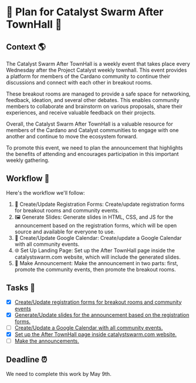 # 🎉 Plan for Catalyst Swarm After TownHall 🎉

## Context 🌎

The Catalyst Swarm After TownHall is a weekly event that takes place every Wednesday after the Project Catalyst weekly townhall. This event provides a platform for members of the Cardano community to continue their discussions and connect with each other in breakout rooms.

These breakout rooms are managed to provide a safe space for networking, feedback, ideation, and several other debates. This enables community members to collaborate and brainstorm on various proposals, share their experiences, and receive valuable feedback on their projects.

Overall, the Catalyst Swarm After TownHall is a valuable resource for members of the Cardano and Catalyst communities to engage with one another and continue to move the ecosystem forward.

To promote this event, we need to plan the announcement that highlights the benefits of attending and encourages participation in this important weekly gathering.

## Workflow 📜
Here's the workflow we'll follow:
1. 📝 Create/Update Registration Forms: Create/update registration forms for breakout rooms and community events.
2. 🖼️ Generate Slides: Generate slides in HTML, CSS, and JS for the announcement based on the registration forms, which will be open source and available for everyone to use.
3. 📅 Create/Update Google Calendar: Create/update a Google Calendar with all community events.
4. 🌐 Set Up Landing Page: Set up the After TownHall page inside the catalystswarm.com website, which will include the generated slides.
5. 📣 Make Announcement: Make the announcement in two parts: first, promote the community events, then promote the breakout rooms.

## Tasks 📝

- [x] [Create/Update registration forms for breakout rooms and community events](https://github.com/swarm-press/swarm-ath-main/issues/2#issue-1699284258)
- [x] [Generate/Update slides for the announcement based on the registration forms.](https://github.com/swarm-press/swarm-ath-main/issues/3)
- [ ] [Create/Update a Google Calendar with all community events.](https://github.com/swarm-press/swarm-ath-main/issues/4)
- [x] [Set up the After TownHall page inside catalystswarm.com website.](https://github.com/swarm-press/swarm-ath-main/issues/5)
- [ ] [Make the announcements.](https://github.com/swarm-press/swarm-ath-main/issues/6)

## Deadline ⏰

We need to complete this work by May 9th.

